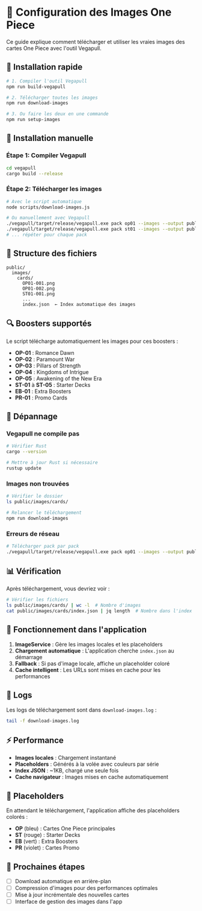 # 📸 Configuration des Images One Piece

Ce guide explique comment télécharger et utiliser les vraies images des cartes One Piece avec l'outil Vegapull.

## 🚀 Installation rapide

```bash
# 1. Compiler l'outil Vegapull
npm run build-vegapull

# 2. Télécharger toutes les images
npm run download-images

# 3. Ou faire les deux en une commande
npm run setup-images
```

## 🔧 Installation manuelle

### Étape 1: Compiler Vegapull

```bash
cd vegapull
cargo build --release
```

### Étape 2: Télécharger les images

```bash
# Avec le script automatique
node scripts/download-images.js

# Ou manuellement avec Vegapull
./vegapull/target/release/vegapull.exe pack op01 --images --output public/images/cards
./vegapull/target/release/vegapull.exe pack st01 --images --output public/images/cards
# ... répéter pour chaque pack
```

## 📁 Structure des fichiers

```
public/
  images/
    cards/
      OP01-001.png
      OP01-002.png
      ST01-001.png
      ...
      index.json  ← Index automatique des images
```

## 🔍 Boosters supportés

Le script télécharge automatiquement les images pour ces boosters :

- **OP-01** : Romance Dawn
- **OP-02** : Paramount War
- **OP-03** : Pillars of Strength
- **OP-04** : Kingdoms of Intrigue
- **OP-05** : Awakening of the New Era
- **ST-01** à **ST-05** : Starter Decks
- **EB-01** : Extra Boosters
- **PR-01** : Promo Cards

## 🐛 Dépannage

### Vegapull ne compile pas
```bash
# Vérifier Rust
cargo --version

# Mettre à jour Rust si nécessaire
rustup update
```

### Images non trouvées
```bash
# Vérifier le dossier
ls public/images/cards/

# Relancer le téléchargement
npm run download-images
```

### Erreurs de réseau
```bash
# Télécharger pack par pack
./vegapull/target/release/vegapull.exe pack op01 --images --output public/images/cards
```

## 📊 Vérification

Après téléchargement, vous devriez voir :

```bash
# Vérifier les fichiers
ls public/images/cards/ | wc -l  # Nombre d'images
cat public/images/cards/index.json | jq length  # Nombre dans l'index
```

## 🔄 Fonctionnement dans l'application

1. **ImageService** : Gère les images locales et les placeholders
2. **Chargement automatique** : L'application cherche `index.json` au démarrage
3. **Fallback** : Si pas d'image locale, affiche un placeholder coloré
4. **Cache intelligent** : Les URLs sont mises en cache pour les performances

## 📝 Logs

Les logs de téléchargement sont dans `download-images.log` :

```bash
tail -f download-images.log
```

## ⚡ Performance

- **Images locales** : Chargement instantané
- **Placeholders** : Générés à la volée avec couleurs par série
- **Index JSON** : ~1KB, chargé une seule fois
- **Cache navigateur** : Images mises en cache automatiquement

## 🎨 Placeholders

En attendant le téléchargement, l'application affiche des placeholders colorés :

- **OP** (bleu) : Cartes One Piece principales
- **ST** (rouge) : Starter Decks
- **EB** (vert) : Extra Boosters
- **PR** (violet) : Cartes Promo

## 🔮 Prochaines étapes

- [ ] Download automatique en arrière-plan
- [ ] Compression d'images pour des performances optimales
- [ ] Mise à jour incrémentale des nouvelles cartes
- [ ] Interface de gestion des images dans l'app